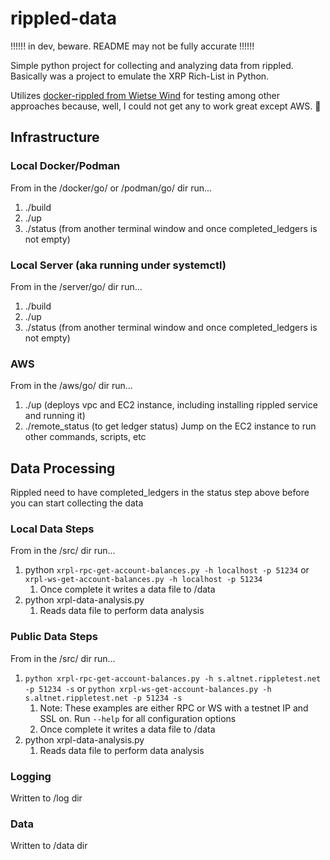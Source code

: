 # rippled-data

!!!!!! in dev, beware. README may not be fully accurate !!!!!!

Simple python project for collecting and analyzing data from rippled. Basically was a project to emulate the XRP Rich-List in Python.

Utilizes [docker-rippled from Wietse Wind](https://github.com/WietseWind/docker-rippled) for testing among other approaches because, well, I could not get any to work great except AWS.
🙂

## Infrastructure

### Local Docker/Podman
From in the /docker/go/ or /podman/go/ dir run...
1. ./build
2. ./up
3. ./status (from another terminal window and once completed_ledgers is not empty)

### Local Server (aka running under systemctl)
From in the /server/go/ dir run...
1. ./build
2. ./up
3. ./status (from another terminal window and once completed_ledgers is not empty)

### AWS
From in the /aws/go/ dir run...
1. ./up (deploys vpc and EC2 instance, including installing rippled service and running it)
2. ./remote_status (to get ledger status)
Jump on the EC2 instance to run other commands, scripts, etc

## Data Processing
Rippled need to have completed_ledgers in the status step above before you can start collecting the data

### Local Data Steps
From in the /src/ dir run...
1. python ```xrpl-rpc-get-account-balances.py -h localhost -p 51234``` or ```xrpl-ws-get-account-balances.py -h localhost -p 51234```
   1. Once complete it writes a data file to /data
2. python xrpl-data-analysis.py
   1. Reads data file to perform data analysis

### Public Data Steps
From in the /src/ dir run...
1. ```python xrpl-rpc-get-account-balances.py -h s.altnet.rippletest.net -p 51234 -s``` or ```python xrpl-ws-get-account-balances.py -h s.altnet.rippletest.net -p 51234 -s```
   1. Note: These examples are either RPC or WS with a testnet IP and SSL on. Run ```--help``` for all configuration options
   2. Once complete it writes a data file to /data
3. python xrpl-data-analysis.py
   1. Reads data file to perform data analysis

### Logging
Written to /log dir

### Data
Written to /data dir

